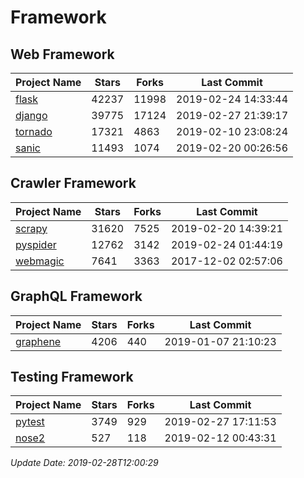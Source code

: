 # Framework

## Web Framework

| Project Name | Stars | Forks | Last Commit |
| ------------ | ----- | ----- | ----------- |
| [flask](https://github.com/pallets/flask) | 42237 | 11998 | 2019-02-24 14:33:44 |
| [django](https://github.com/django/django) | 39775 | 17124 | 2019-02-27 21:39:17 |
| [tornado](https://github.com/tornadoweb/tornado) | 17321 | 4863 | 2019-02-10 23:08:24 |
| [sanic](https://github.com/huge-success/sanic) | 11493 | 1074 | 2019-02-20 00:26:56 |

## Crawler Framework

| Project Name | Stars | Forks | Last Commit |
| ------------ | ----- | ----- | ----------- |
| [scrapy](https://github.com/scrapy/scrapy) | 31620 | 7525 | 2019-02-20 14:39:21 |
| [pyspider](https://github.com/binux/pyspider) | 12762 | 3142 | 2019-02-24 01:44:19 |
| [webmagic](https://github.com/code4craft/webmagic) | 7641 | 3363 | 2017-12-02 02:57:06 |

## GraphQL Framework

| Project Name | Stars | Forks | Last Commit |
| ------------ | ----- | ----- | ----------- |
| [graphene](https://github.com/graphql-python/graphene) | 4206 | 440 | 2019-01-07 21:10:23 |

## Testing Framework

| Project Name | Stars | Forks | Last Commit |
| ------------ | ----- | ----- | ----------- |
| [pytest](https://github.com/pytest-dev/pytest) | 3749 | 929 | 2019-02-27 17:11:53 |
| [nose2](https://github.com/nose-devs/nose2) | 527 | 118 | 2019-02-12 00:43:31 |

*Update Date: 2019-02-28T12:00:29*